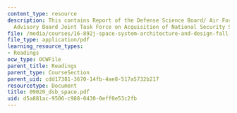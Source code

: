 ```yaml
---
content_type: resource
description: This contains Report of the Defense Science Board/ Air Force Scientific
  Advisory Board Joint Task Force on Acquisition of National Security Space Programs.
file: /media/courses/16-892j-space-system-architecture-and-design-fall-2004/d5a881ac9506c98804300eff0e53c2fb_09020_dsb_space.pdf
file_type: application/pdf
learning_resource_types:
- Readings
ocw_type: OCWFile
parent_title: Readings
parent_type: CourseSection
parent_uid: cdd17381-3670-14fb-4ae8-517a5732b217
resourcetype: Document
title: 09020_dsb_space.pdf
uid: d5a881ac-9506-c988-0430-0eff0e53c2fb
---
```

